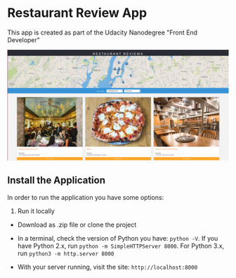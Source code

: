 # Restaurant Review App

This app  is created as part of the Udacity Nanodegree "Front End Developer"

![Alt text](assets/Screenshot.png?raw=true)

## Install the Application

In order to run the application you have some options:

1. Run it locally

* Download as .zip file or clone the project 

* In a terminal, check the version of Python you have: `python -V`. If you have Python 2.x, run `python -m SimpleHTTPServer 8000`. For Python 3.x, run `python3 -m http.server 8000`

* With your server running, visit the site: `http://localhost:8000`